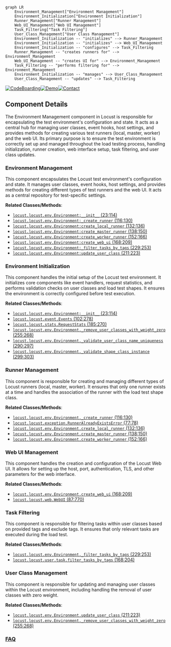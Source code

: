```mermaid
graph LR
    Environment_Management["Environment Management"]
    Environment_Initialization["Environment Initialization"]
    Runner_Management["Runner Management"]
    Web_UI_Management["Web UI Management"]
    Task_Filtering["Task Filtering"]
    User_Class_Management["User Class Management"]
    Environment_Initialization -- "initializes" --> Runner_Management
    Environment_Initialization -- "initializes" --> Web_UI_Management
    Environment_Initialization -- "configures" --> Task_Filtering
    Runner_Management -- "creates runners for" --> Environment_Management
    Web_UI_Management -- "creates UI for" --> Environment_Management
    Task_Filtering -- "performs filtering for" --> Environment_Management
    Environment_Initialization -- "manages" --> User_Class_Management
    User_Class_Management -- "updates" --> Task_Filtering
```
[![CodeBoarding](https://img.shields.io/badge/Generated%20by-CodeBoarding-9cf?style=flat-square)](https://github.com/CodeBoarding/GeneratedOnBoardings)[![Demo](https://img.shields.io/badge/Try%20our-Demo-blue?style=flat-square)](https://www.codeboarding.org/demo)[![Contact](https://img.shields.io/badge/Contact%20us%20-%20contact@codeboarding.org-lightgrey?style=flat-square)](mailto:contact@codeboarding.org)

## Component Details

The Environment Management component in Locust is responsible for encapsulating the test environment's configuration and state. It acts as a central hub for managing user classes, event hooks, host settings, and provides methods for creating various test runners (local, master, worker) and the web UI. Its primary purpose is to ensure the test environment is correctly set up and managed throughout the load testing process, handling initialization, runner creation, web interface setup, task filtering, and user class updates.

### Environment Management
This component encapsulates the Locust test environment's configuration and state. It manages user classes, event hooks, host settings, and provides methods for creating different types of test runners and the web UI. It acts as a central repository for test-specific settings.


**Related Classes/Methods**:

- <a href="https://github.com/locustio/locust/blob/master/locust/env.py#L23-L114" target="_blank" rel="noopener noreferrer">`locust.locust.env.Environment:__init__` (23:114)</a>
- <a href="https://github.com/locustio/locust/blob/master/locust/env.py#L116-L130" target="_blank" rel="noopener noreferrer">`locust.locust.env.Environment:_create_runner` (116:130)</a>
- <a href="https://github.com/locustio/locust/blob/master/locust/env.py#L132-L136" target="_blank" rel="noopener noreferrer">`locust.locust.env.Environment:create_local_runner` (132:136)</a>
- <a href="https://github.com/locustio/locust/blob/master/locust/env.py#L138-L150" target="_blank" rel="noopener noreferrer">`locust.locust.env.Environment:create_master_runner` (138:150)</a>
- <a href="https://github.com/locustio/locust/blob/master/locust/env.py#L152-L166" target="_blank" rel="noopener noreferrer">`locust.locust.env.Environment:create_worker_runner` (152:166)</a>
- <a href="https://github.com/locustio/locust/blob/master/locust/env.py#L168-L209" target="_blank" rel="noopener noreferrer">`locust.locust.env.Environment:create_web_ui` (168:209)</a>
- <a href="https://github.com/locustio/locust/blob/master/locust/env.py#L229-L253" target="_blank" rel="noopener noreferrer">`locust.locust.env.Environment:_filter_tasks_by_tags` (229:253)</a>
- <a href="https://github.com/locustio/locust/blob/master/locust/env.py#L211-L223" target="_blank" rel="noopener noreferrer">`locust.locust.env.Environment:update_user_class` (211:223)</a>


### Environment Initialization
This component handles the initial setup of the Locust test environment. It initializes core components like event handlers, request statistics, and performs validation checks on user classes and load test shapes. It ensures the environment is correctly configured before test execution.


**Related Classes/Methods**:

- <a href="https://github.com/locustio/locust/blob/master/locust/env.py#L23-L114" target="_blank" rel="noopener noreferrer">`locust.locust.env.Environment:__init__` (23:114)</a>
- <a href="https://github.com/locustio/locust/blob/master/locust/event.py#L102-L278" target="_blank" rel="noopener noreferrer">`locust.locust.event.Events` (102:278)</a>
- <a href="https://github.com/locustio/locust/blob/master/locust/stats.py#L185-L270" target="_blank" rel="noopener noreferrer">`locust.locust.stats.RequestStats` (185:270)</a>
- <a href="https://github.com/locustio/locust/blob/master/locust/env.py#L255-L268" target="_blank" rel="noopener noreferrer">`locust.locust.env.Environment._remove_user_classes_with_weight_zero` (255:268)</a>
- <a href="https://github.com/locustio/locust/blob/master/locust/env.py#L290-L297" target="_blank" rel="noopener noreferrer">`locust.locust.env.Environment._validate_user_class_name_uniqueness` (290:297)</a>
- <a href="https://github.com/locustio/locust/blob/master/locust/env.py#L299-L303" target="_blank" rel="noopener noreferrer">`locust.locust.env.Environment._validate_shape_class_instance` (299:303)</a>


### Runner Management
This component is responsible for creating and managing different types of Locust runners (local, master, worker). It ensures that only one runner exists at a time and handles the association of the runner with the load test shape class.


**Related Classes/Methods**:

- <a href="https://github.com/locustio/locust/blob/master/locust/env.py#L116-L130" target="_blank" rel="noopener noreferrer">`locust.locust.env.Environment._create_runner` (116:130)</a>
- <a href="https://github.com/locustio/locust/blob/master/locust/exception.py#L77-L78" target="_blank" rel="noopener noreferrer">`locust.locust.exception.RunnerAlreadyExistsError` (77:78)</a>
- <a href="https://github.com/locustio/locust/blob/master/locust/env.py#L132-L136" target="_blank" rel="noopener noreferrer">`locust.locust.env.Environment.create_local_runner` (132:136)</a>
- <a href="https://github.com/locustio/locust/blob/master/locust/env.py#L138-L150" target="_blank" rel="noopener noreferrer">`locust.locust.env.Environment.create_master_runner` (138:150)</a>
- <a href="https://github.com/locustio/locust/blob/master/locust/env.py#L152-L166" target="_blank" rel="noopener noreferrer">`locust.locust.env.Environment.create_worker_runner` (152:166)</a>


### Web UI Management
This component handles the creation and configuration of the Locust Web UI. It allows for setting up the host, port, authentication, TLS, and other parameters for the web interface.


**Related Classes/Methods**:

- <a href="https://github.com/locustio/locust/blob/master/locust/env.py#L168-L209" target="_blank" rel="noopener noreferrer">`locust.locust.env.Environment.create_web_ui` (168:209)</a>
- <a href="https://github.com/locustio/locust/blob/master/locust/web.py#L87-L770" target="_blank" rel="noopener noreferrer">`locust.locust.web.WebUI` (87:770)</a>


### Task Filtering
This component is responsible for filtering tasks within user classes based on provided tags and exclude tags. It ensures that only relevant tasks are executed during the load test.


**Related Classes/Methods**:

- <a href="https://github.com/locustio/locust/blob/master/locust/env.py#L229-L253" target="_blank" rel="noopener noreferrer">`locust.locust.env.Environment._filter_tasks_by_tags` (229:253)</a>
- <a href="https://github.com/locustio/locust/blob/master/locust/user/task.py#L168-L204" target="_blank" rel="noopener noreferrer">`locust.locust.user.task.filter_tasks_by_tags` (168:204)</a>


### User Class Management
This component is responsible for updating and managing user classes within the Locust environment, including handling the removal of user classes with zero weight.


**Related Classes/Methods**:

- <a href="https://github.com/locustio/locust/blob/master/locust/env.py#L211-L223" target="_blank" rel="noopener noreferrer">`locust.locust.env.Environment.update_user_class` (211:223)</a>
- <a href="https://github.com/locustio/locust/blob/master/locust/env.py#L255-L268" target="_blank" rel="noopener noreferrer">`locust.locust.env.Environment._remove_user_classes_with_weight_zero` (255:268)</a>




### [FAQ](https://github.com/CodeBoarding/GeneratedOnBoardings/tree/main?tab=readme-ov-file#faq)